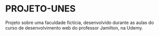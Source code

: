 # PROJETO-UNES
Projeto sobre uma faculdade fictícia, desenvolvido durante as aulas do curso de desenvolvimento web do professor Jamilton, na Udemy.
